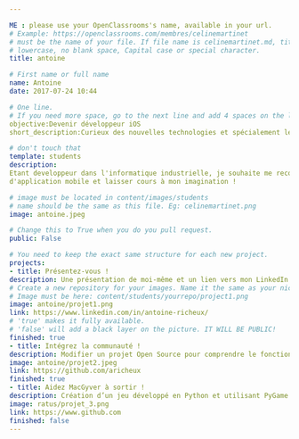 ```yaml
---

ME : please use your OpenClassrooms's name, available in your url.
# Example: https://openclassrooms.com/membres/celinemartinet
# must be the name of your file. If file name is celinemartinet.md, title is celinemartinet.
# lowercase, no blank space, Capital case or special character.
title: antoine

# First name or full name
name: Antoine
date: 2017-07-24 10:44

# One line.
# If you need more space, go to the next line and add 4 spaces on the left, as in 'description'.
objective:Devenir développeur iOS
short_description:Curieux des nouvelles technologies et spécialement le développement mobile

# don't touch that
template: students
description:
Etant developpeur dans l'informatique industrielle, je souhaite me reconvertir dans le developpement
d'application mobile et laisser cours à mon imagination !

# image must be located in content/images/students
# name should be the same as this file. Eg: celinemartinet.png
image: antoine.jpeg

# Change this to True when you do you pull request.
public: False

# You need to keep the exact same structure for each new project.
projects:
- title: Présentez-vous !
description: Une présentation de moi-même et un lien vers mon LinkedIn.
# Create a new repository for your images. Name it the same as your nickname and profile picture.
# Image must be here: content/students/yourrepo/project1.png
image: antoine/projet1.png
link: https://www.linkedin.com/in/antoine-richeux/
# 'true' makes it fully available.
# 'false' will add a black layer on the picture. IT WILL BE PUBLIC!
finished: true
- title: Intégrez la communauté !
description: Modifier un projet Open Source pour comprendre le fonctionnement de Git, de Github et des pull requests. 
image: antoine/projet2.jpeg
link: https://github.com/aricheux
finished: true
- title: Aidez MacGyver à sortir !
description: Création d’un jeu développé en Python et utilisant PyGame.
image: ratus/projet_3.png
link: https://www.github.com
finished: false
---
```

